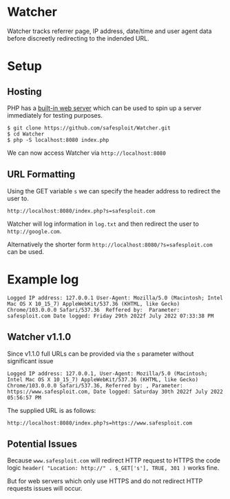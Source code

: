# Watcher

Watcher tracks referrer page, IP address, date/time and user agent data before discreetly redirecting to the indended URL.

# Setup

## Hosting

PHP has a [built-in web server](https://www.php.net/manual/en/features.commandline.webserver.php) which can be used to spin up a server immediately for testing purposes.

    $ git clone https://github.com/safesploit/Watcher.git
    $ cd Watcher
    $ php -S localhost:8080 index.php
    
We can now access Watcher via `http://localhost:8080`
    
## URL Formatting

Using the GET variable `s` we can specify the header address to redirect the user to.

    http://localhost:8080/index.php?s=safesploit.com
    
Watcher will log information in `log.txt` and then redirect the user to `http://google.com`.

Alternatively the shorter form `http://localhost:8080/?s=safesploit.com` can be used.

# Example log

`Logged IP address: 127.0.0.1 User-Agent: Mozilla/5.0 (Macintosh; Intel Mac OS X 10_15_7) AppleWebKit/537.36 (KHTML, like Gecko) Chrome/103.0.0.0 Safari/537.36  Reffered by:  Parameter: safesploit.com Date logged: Friday 29th 2022f July 2022 07:33:38 PM`

## Watcher v1.1.0 
Since v1.1.0 full URLs can be provided via the `s` parameter without significant issue

`Logged IP address: 127.0.0.1, User-Agent: Mozilla/5.0 (Macintosh; Intel Mac OS X 10_15_7) AppleWebKit/537.36 (KHTML, like Gecko) Chrome/103.0.0.0 Safari/537.36, Referred by: , Parameter: https://www.safesploit.com, Date logged: Saturday 30th 2022f July 2022 05:56:57 PM`

The supplied URL is as follows:

    http://localhost:8080/index.php?s=https://www.safesploit.com


## Potential Issues
Because `www.safesploit.com` will redirect HTTP request to HTTPS the code logic `header( "Location: http://" . $_GET['s'], TRUE, 301 )` works fine.

But for web servers which only use HTTPS and do not redirect HTTP requests issues will occur.
